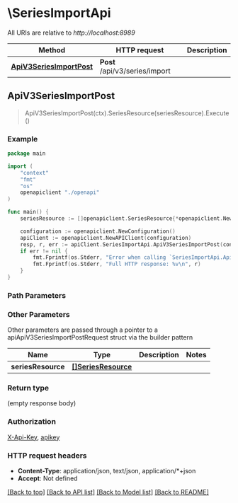 # \SeriesImportApi

All URIs are relative to *http://localhost:8989*

Method | HTTP request | Description
------------- | ------------- | -------------
[**ApiV3SeriesImportPost**](SeriesImportApi.md#ApiV3SeriesImportPost) | **Post** /api/v3/series/import | 



## ApiV3SeriesImportPost

> ApiV3SeriesImportPost(ctx).SeriesResource(seriesResource).Execute()



### Example

```go
package main

import (
    "context"
    "fmt"
    "os"
    openapiclient "./openapi"
)

func main() {
    seriesResource := []openapiclient.SeriesResource{*openapiclient.NewSeriesResource()} // []SeriesResource |  (optional)

    configuration := openapiclient.NewConfiguration()
    apiClient := openapiclient.NewAPIClient(configuration)
    resp, r, err := apiClient.SeriesImportApi.ApiV3SeriesImportPost(context.Background()).SeriesResource(seriesResource).Execute()
    if err != nil {
        fmt.Fprintf(os.Stderr, "Error when calling `SeriesImportApi.ApiV3SeriesImportPost``: %v\n", err)
        fmt.Fprintf(os.Stderr, "Full HTTP response: %v\n", r)
    }
}
```

### Path Parameters



### Other Parameters

Other parameters are passed through a pointer to a apiApiV3SeriesImportPostRequest struct via the builder pattern


Name | Type | Description  | Notes
------------- | ------------- | ------------- | -------------
 **seriesResource** | [**[]SeriesResource**](SeriesResource.md) |  | 

### Return type

 (empty response body)

### Authorization

[X-Api-Key](../README.md#X-Api-Key), [apikey](../README.md#apikey)

### HTTP request headers

- **Content-Type**: application/json, text/json, application/*+json
- **Accept**: Not defined

[[Back to top]](#) [[Back to API list]](../README.md#documentation-for-api-endpoints)
[[Back to Model list]](../README.md#documentation-for-models)
[[Back to README]](../README.md)

